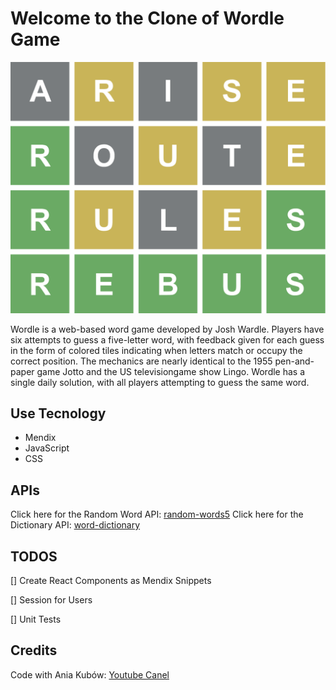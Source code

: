 # Welcome to the Clone of Wordle Game

![Wordle Image](/ScreenShoots/wordle_bg.png)

Wordle is a web-based word game developed by Josh Wardle. Players have six attempts to guess a five-letter word, with feedback given for each guess in the form of colored tiles indicating when letters match or occupy the correct position. The mechanics are nearly identical to the 1955 pen-and-paper game Jotto and the US televisiongame show Lingo. Wordle has a single daily solution, with all players attempting to guess the same word.

## Use Tecnology 

- Mendix
- JavaScript
- CSS

## APIs

Click here for the Random Word API: [random-words5](https://rapidapi.com/sheharyar566/api/random-words5/?utm_source=ANIA-KUBOW&utm_medium=DevRel&utm_campaign=DevRel)
Click here for the Dictionary API: [word-dictionary](https://rapidapi.com/twinword/api/word-dictionary/?utm_source=ANIA-KUBOW&utm_medium=DevRel&utm_campaign=DevRel)

## TODOS

[] Create React Components as Mendix Snippets

[] Session for Users

[] Unit Tests

## Credits 

Code with Ania Kubów: [Youtube Canel](https://www.youtube.com/watch?v=mpby4HiElek&t=102s)

